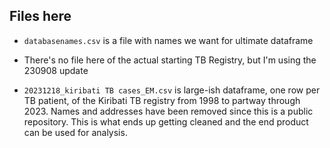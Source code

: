 ## Files here

- `databasenames.csv` is a file with names we want for ultimate dataframe

- There's no file here of the actual starting TB Registry, but I'm using the 230908 update

- `20231218_kiribati TB cases_EM.csv` is large-ish dataframe, one row per TB patient, of the Kiribati TB registry from 1998 to partway through 2023. Names and addresses have been removed since this is a public repository. This is what ends up getting cleaned and the end product can be used for analysis.


